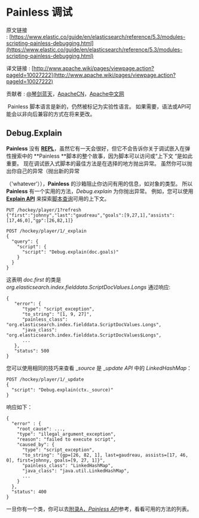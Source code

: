 # Painless 调试

原文链接 : [https://www.elastic.co/guide/en/elasticsearch/reference/5.3/modules-scripting-painless-debugging.html](https://www.elastic.co/guide/en/elasticsearch/reference/5.3/modules-scripting-painless-debugging.html)

译文链接 : [http://www.apache.wiki/pages/viewpage.action?pageId=10027222](http://www.apache.wiki/pages/viewpage.action?pageId=10027222)

贡献者 : [@琴剑蓝天](http://www.apache.wiki/users/viewuserprofile.action?username=xujie)，[ApacheCN](/display/~apachecn)，[Apache中文网](/display/~apachechina)

 Painless 脚本语言是新的，仍然被标记为实验性语言。 如果需要，语法或API可能会以非向后兼容的方式在将来更改。

## Debug.Explain

**Painless** 没有 [**REPL**](https://en.wikipedia.org/wiki/Read%E2%80%93eval%E2%80%93print_loop)，虽然它有一天会很好，但它不会告诉你关于调试嵌入在弹性搜索中的 **Painless **脚本的整个故事，因为脚本可以访问或“上下文 “是如此重要。 现在调试嵌入式脚本的最佳方法是在选择的地方抛出异常。 虽然你可以抛出你自己的异常（抛出新的异常

（'whatever'）），**Painless** 的沙箱阻止你访问有用的信息，如对象的类型。 所以 **Painless** 有一个实用的方法，_Debug.explain_ 为你抛出异常。 例如，您可以使用 [**Explain API**](https://www.elastic.co/guide/en/elasticsearch/reference/5.3/search-explain.html) 来探索[脚本查询](https://www.elastic.co/guide/en/elasticsearch/reference/5.3/query-dsl-script-query.html)可用的上下文。

```
PUT /hockey/player/1?refresh
{"first":"johnny","last":"gaudreau","goals":[9,27,1],"assists":[17,46,0],"gp":[26,82,1]}

POST /hockey/player/1/_explain
{
  "query": {
    "script": {
      "script": "Debug.explain(doc.goals)"
    }
  }
}
```

这表明 _doc.first_ 的类是 _org.elasticsearch.index.fielddata.ScriptDocValues.Longs_ 通过响应:

```
{
   "error": {
      "type": "script_exception",
      "to_string": "[1, 9, 27]",
      "painless_class": "org.elasticsearch.index.fielddata.ScriptDocValues.Longs",
      "java_class": "org.elasticsearch.index.fielddata.ScriptDocValues$Longs",
      ...
   },
   "status": 500
}
```

您可以使用相同的技巧来查看 __source_ 是 __update API_ 中的 _LinkedHashMap_：

```
POST /hockey/player/1/_update
{
  "script": "Debug.explain(ctx._source)"
}
```

响应如下：

```
{
  "error" : {
    "root_cause": ...,
    "type": "illegal_argument_exception",
    "reason": "failed to execute script",
    "caused_by": {
      "type": "script_exception",
      "to_string": "{gp=[26, 82, 1], last=gaudreau, assists=[17, 46, 0], first=johnny, goals=[9, 27, 1]}",
      "painless_class": "LinkedHashMap",
      "java_class": "java.util.LinkedHashMap",
      ...
    }
  },
  "status": 400
}
```

一旦你有一个类，你可以去[附录A，_Painless API_](https://www.elastic.co/guide/en/elasticsearch/reference/5.3/painless-api-reference.html)参考，看看可用的方法的列表。